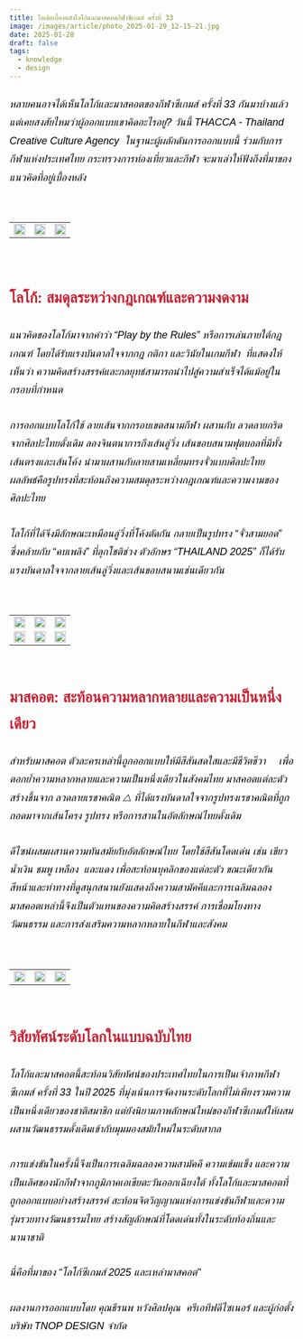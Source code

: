 ```yaml
---
title: ไอเดียเบื้องหลังโลโก้และมาสคอตกีฬาซีเกมส์ ครั้งที่ 33
image: /images/article/photo_2025-01-29_12-15-21.jpg
date: 2025-01-28
draft: false
tags:
  - knowledge
  - design
---
```

<style>

body {

color: black;

}

h3 {

color: #ca2031;

font-family: "IBM Plex Sans Thai", sans-serif;

font-weight: bold;

font-size: 26px;

line-height: 1.8;

}

h4 {

color: black;

font-family: "sarabun", sans-serif;

font-weight: bold;

font-size: 18px;

line-height: 1.8;

}

h5 {

color: black;

font-family: "sarabun", sans-serif;

font-weight: lighter;

font-size: 18px;

line-height: 1.8;

}

</style>

##### หลายคนอาจได้เห็นโลโก้และมาสคอตของกีฬาซีเกมส์ ครั้งที่ 33 กันมาบ้างแล้ว  แต่เคยสงสัยไหมว่าผู้ออกแบบเขาคิดอะไรอยู่? วันนี้ THACCA - Thailand Creative Culture Agency  ในฐานะผู้ผลักดันการออกแบบนี้ ร่วมกับการกีฬาแห่งประเทศไทย กระทรวงการท่องเที่ยวและกีฬา จะมาเล่าให้ฟังถึงที่มาของแนวคิดที่อยู่เบื้องหลัง

<p><br></p>
<table style="width: 100%; border-collapse: collapse; border: 0px solid rgb(255, 255, 255);">
    <tbody>
        <tr>
            <td style="width: 33.3333%; border: 0px solid rgb(255, 255, 255);"><img src="/images/photo_2025-01-29_12-15-12.jpg" style="width: 100%;object-fit;"><br></td>
            <td style="width: 33.3333%; border: 0px solid rgb(255, 255, 255);"><img src="/images/photo_2025-01-29_12-15-21.jpg" style="width: 100%;object-fit;"><br></td>
            <td style="width: 33.3333%; border: 0px solid rgb(255, 255, 255);"><img src="/images/photo_2025-01-29_12-15-39.jpg" style="width: 100%;object-fit;"><br></td>
        </tr>
        </tr>
    </tbody>
</table>

<p><br></p>

![]()

### โลโก้: สมดุลระหว่างกฎเกณฑ์และความงดงาม

##### แนวคิดของโลโก้มาจากคำว่า “Play by the Rules” หรือการเล่นภายใต้กฎเกณฑ์ โดยได้รับแรงบันดาลใจจากกฎ กติกา และวินัยในเกมกีฬา  ที่แสดงให้เห็นว่า ความคิดสร้างสรรค์และกลยุทธ์สามารถนำไปสู่ความสำเร็จได้แม้อยู่ในกรอบที่กำหนด

##### การออกแบบโลโก้ใช้ ลายเส้นจากกรอบเขตสนามกีฬา ผสานกับ ลวดลายกริด จากศิลปะไทยดั้งเดิม ลองจินตนาการถึงเส้นลู่วิ่ง เส้นขอบสนามฟุตบอลที่มีทั้งเส้นตรงและเส้นโค้ง นำมาผสานกับลายสามเหลี่ยมทรงจั่วแบบศิลปะไทย ผลลัพธ์คือรูปทรงที่สะท้อนถึงความสมดุลระหว่างกฎเกณฑ์และความงามของศิลปะไทย

##### โลโก้ที่ได้จึงมีลักษณะเหมือนลู่วิ่งที่โค้งตัดกัน กลายเป็นรูปทรง “จั่วสามยอด” ซึ่งคล้ายกับ “คบเพลิง” ที่ลุกโชติช่วง ตัวอักษร “THAILAND 2025” ก็ได้รับแรงบันดาลใจจากลายเส้นลู่วิ่งและเส้นขอบสนามเช่นเดียวกัน

<p><br></p>
<table style="width: 100%; border-collapse: collapse; border: 0px solid rgb(255, 255, 255);">
    <tbody>
        <tr>
            <td style="width: 33.3333%; border: 0px solid rgb(255, 255, 255);"><img src="/images/photo_2025-01-29_12-15-59.jpg" style="width: 100%;object-fit;"><br></td>
            <td style="width: 33.3333%; border: 0px solid rgb(255, 255, 255);"><img src="/images/photo_2025-01-29_12-16-15.jpg" style="width: 100%;object-fit;"><br></td>
            <td style="width: 33.3333%; border: 0px solid rgb(255, 255, 255);"><img src="/images/photo_2025-01-29_12-15-34.jpg" style="width: 100%;object-fit;"><br></td>
        </tr>

 <tr>
            <td style="width: 33.3333%; border: 0px solid rgb(255, 255, 255);"><img src="/images/photo_2025-01-29_12-16-04.jpg" style="width: 100%;object-fit;"><br></td>
            <td style="width: 33.3333%; border: 0px solid rgb(255, 255, 255);"><img src="/images/photo_2025-01-29_12-16-12.jpg" style="width: 100%;object-fit;"><br></td>
            <td style="width: 33.3333%; border: 0px solid rgb(255, 255, 255);"><img src="/images/photo_2025-01-29_12-15-49.jpg" style="width: 100%;object-fit;"><br></td>
        </tr>
        </tr>
    </tbody>
</table>

<p><br></p>

### มาสคอต: สะท้อนความหลากหลายและความเป็นหนึ่งเดียว

##### สำหรับมาสคอต ตัวละครเหล่านี้ถูกออกแบบให้มีสีสันสดใสและมีชีวิตชีวา 🌟 เพื่อตอกย้ำความหลากหลายและความเป็นหนึ่งเดียวในสังคมไทย มาสคอตแต่ละตัวสร้างขึ้นจาก ลวดลายเรขาคณิต △ ที่ได้แรงบันดาลใจจากรูปทรงเรขาคณิตที่ถูกถอดมาจากเส้นโครง รูปทรง หรือการสานในอัตลักษณ์ไทยดั้งเดิม

##### ดีไซน์ผสมผสานความทันสมัยกับอัตลักษณ์ไทย โดยใช้สีสันโดดเด่น เช่น เขียว น้ำเงิน ชมพู เหลือง  และแดง เพื่อสะท้อนบุคลิกของแต่ละตัว ขณะเดียวกัน สีหน้าและท่าทางที่ดูสนุกสนานยังแสดงถึงความสามัคคีและการเฉลิมฉลอง 🎉 มาสคอตเหล่านี้จึงเป็นตัวแทนของความคิดสร้างสรรค์ การเชื่อมโยงทางวัฒนธรรม และการส่งเสริมความหลากหลายในกีฬาและสังคม

<p><br></p>
<table style="width: 100%; border-collapse: collapse; border: 0px solid rgb(255, 255, 255);">
    <tbody>
        <tr>
            <td style="width: 33.3333%; border: 0px solid rgb(255, 255, 255);"><img src="/images/photo_2025-01-29_12-15-27.jpg" style="width: 100%;object-fit;"><br></td>
            <td style="width: 33.3333%; border: 0px solid rgb(255, 255, 255);"><img src="/images/tnop_seagames_images-06.jpeg" style="width: 100%;object-fit;"><br></td>
            <td style="width: 33.3333%; border: 0px solid rgb(255, 255, 255);"><img src="/images/photo_2025-01-29_12-16-17.jpg" style="width: 100%;object-fit;"><br></td>
        </tr>
        </tr>
    </tbody>
</table>

<p><br></p>

### วิสัยทัศน์ระดับโลกในแบบฉบับไทย

##### โลโก้และมาสคอตนี้สะท้อนวิสัยทัศน์ของประเทศไทยในการเป็นเจ้าภาพกีฬาซีเกมส์ ครั้งที่ 33 ในปี 2025 ที่มุ่งเน้นการจัดงานระดับโลกที่ไม่เพียงรวมความเป็นหนึ่งเดียวของชาติสมาชิก แต่ยังนิยามภาพลักษณ์ใหม่ของกีฬาซีเกมส์ให้ผสมผสานวัฒนธรรมดั้งเดิมเข้ากับมุมมองสมัยใหม่ในระดับสากล 

##### การแข่งขันในครั้งนี้จึงเป็นการเฉลิมฉลองความสามัคคี ความเข้มแข็ง และความเป็นเลิศของนักกีฬาจากภูมิภาคเอเชียตะวันออกเฉียงใต้ ทั้งโลโก้และมาสคอตที่ถูกออกแบบอย่างสร้างสรรค์ สะท้อนจิตวิญญาณแห่งการแข่งขันกีฬาและความรุ่มรวยทางวัฒนธรรมไทย สร้างสัญลักษณ์ที่โดดเด่นทั้งในระดับท้องถิ่นและนานาชาติ 

##### นี่คือที่มาของ “โลโก้ซีเกมส์ 2025 และเหล่ามาสคอต"

##### ผลงานการออกแบบโดย คุณธีรนพ หวังศิลปคุณ  ครีเอทีฟดีไซเนอร์ และผู้ก่อตั้ง บริษัท TNOP DESIGN จำกัด
